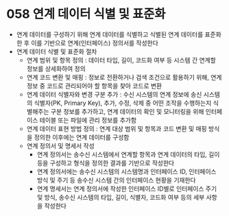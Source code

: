 # 058 연계 데이터 식별 및 표준화

- 연계 데이터를 구성하기 위해 연계 데이터를 식별하고 식별된 연계 데이터를 표준화한 후 이를 기반으로 연계(인터페이스) 정의서를 작성한다
- 연계 데이터 식별 및 표준화 절차
  - 연계 범위 및 항목 정의 : 데이터 타입, 길이, 코드화 여부 등 시스템 간 연계할 정보를 상세화하여 정의
  - 연계 코드 변환 및 매핑 : 정보로 전환하거나 검색 조건으로 활용하기 위해, 연계 정보 중 코드로 관리되어야 할 항목을 찾아 코드로 변환
  - 연계 데이터 식별자와 변경 구분 추가 : 수신 시스템의 연계 정보에 송신 시스템의 식별자(PK, Primary Key), 추가, 수정, 삭제 중 어떤 조작을 수행하는지 식별해주는 구분 정보를 추가하고, 연계 데이터의 확인 및 모니터링을 위해 인터페이스 테이블 또는 파일에 관리 정보를 추가함
  - 연계 데이터 표현 방법 정의 : 연계 대상 범위 및 항목과 코드 변환 및 매핑 방식을 정의한 이후에는 연계 데이터를 구성함
  - 연계 정의서 및 명세서 작성
    - 연계 정의서는 송수신 시스템에서 연계할 항목과 연계 데이터의 타입, 길이 등을 구성하고 형식을 정의한 결과를 기반으로 작성한다
    - 연계 정의서에는 송수신 시스템의 시스템명과 인터페이스 ID, 인터페이스 방식 및 주기 등 송수신 시스템 간의 인터페이스 현황을 기재한다
    - 연계 명세서는 연계 정의서에 작성한 인터페이스 ID별로 인터페이스 주기 및 방식, 송수신 시스템의 타입, 길이, 식별자, 코드화 여부 등의 세부 사항을 작성한다

